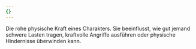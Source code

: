 ```yaml
---
{}
---
```

Die rohe physische Kraft eines Charakters. Sie beeinflusst, wie gut jemand schwere Lasten tragen, kraftvolle Angriffe ausführen oder physische Hindernisse überwinden kann.